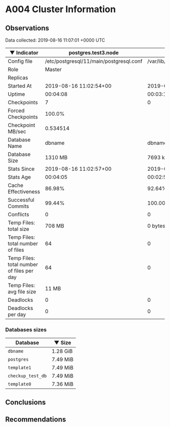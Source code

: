 # A004 Cluster Information #

## Observations ##
Data collected: 2019-08-16 11:07:01 +0000 UTC  

|&#9660;&nbsp;Indicator | postgres.test3.node | postgres.test1.node | postgres.test2.node |
|--------|-------|-------- |-------- |
|Config file |/etc/postgresql/11/main/postgresql.conf|/var/lib/postgresql/11/data1/postgresql.conf|/var/lib/postgresql/11/data2/postgresql.conf|
|Role |Master|<no value>|<no value>|
|Replicas ||<no value>|<no value>|
|Started At |2019-08-16&nbsp;11:02:54+00|2019-08-16 11:03:02+00|2019-08-16 11:03:07+00|
|Uptime |00:04:08|00:03:11|00:03:26|
|Checkpoints |7|0|0|
|Forced Checkpoints |100.0%|<no value>|<no value>|
|Checkpoint MB/sec |0.534514|<no value>|<no value>|
|Database Name |dbname|dbname|dbname|
|Database Size |1310&nbsp;MB|7693 kB|7709 kB|
|Stats Since |2019-08-16&nbsp;11:02:57+00|2019-08-16 11:03:14+00|2019-08-16 11:03:14+00|
|Stats Age |00:04:05|00:02:59|00:03:19|
|Cache Effectiveness |86.98%|92.64%|92.64%|
|Successful Commits |99.44%|100.00%|100.00%|
|Conflicts |0|0|0|
|Temp Files: total size |708&nbsp;MB|0 bytes|0 bytes|
|Temp Files: total number of files |64|0|0|
|Temp Files: total number of files per day |64|0|0|
|Temp Files: avg file size |11&nbsp;MB|<no value>|<no value>|
|Deadlocks |0|0|0|
|Deadlocks per day |0|0|0|


### Databases sizes ###

| Database | &#9660;&nbsp;Size |
|----------|--------|
| `dbname` | 1.28&nbsp;GiB |
| `postgres` | 7.49&nbsp;MiB |
| `template1` | 7.49&nbsp;MiB |
| `checkup_test_db` | 7.49&nbsp;MiB |
| `template0` | 7.36&nbsp;MiB |


## Conclusions ##


## Recommendations ##

